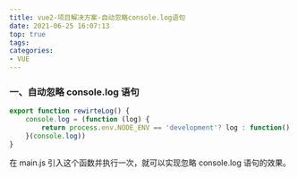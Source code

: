 ```yaml
---
title: vue2-项目解决方案-自动忽略console.log语句
date: 2021-06-25 16:07:13
top: true
tags:
categories:
- VUE
---
```

### 一、自动忽略 console.log 语句

```js
export function rewirteLog() {
    console.log = (function (log) {
        return process.env.NODE_ENV == 'development'? log : function() {}
    }(console.log))
}
```

在 main.js 引入这个函数并执行一次，就可以实现忽略 console.log 语句的效果。